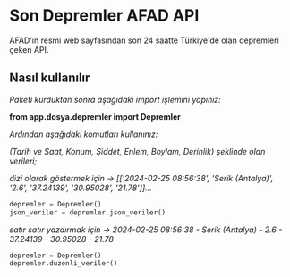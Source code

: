 # Son Depremler AFAD API
AFAD'ın resmi web sayfasından son 24 saatte Türkiye'de olan depremleri çeken API.

## Nasıl kullanılır
_Paketi kurduktan sonra aşağıdaki import işlemini yapınız:_ <br>

**from app.dosya.depremler import Depremler**<br>

_Ardından aşağıdaki komutları kullanınız:_<br>

_(Tarih ve Saat, Konum, Şiddet, Enlem, Boylam, Derinlik) şeklinde olan verileri;_<br>

_dizi olarak göstermek için -> [['2024-02-25 08:56:38', 'Serik (Antalya)', '2.6', '37.24139', '30.95028', '21.78']]..._<br>

```python
depremler = Depremler()
json_veriler = depremler.json_veriler()
```

_satır satır yazdırmak için -> 2024-02-25 08:56:38 - Serik (Antalya) - 2.6 - 37.24139 - 30.95028 - 21.78_<br>

```python
depremler = Depremler()
depremler.duzenli_veriler()
```
